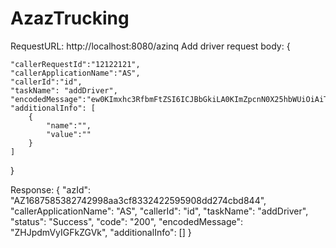 # AzazTrucking
RequestURL: http://localhost:8080/azinq
Add driver request body:
{
  
    "callerRequestId":"12122121",
    "callerApplicationName":"AS",
    "callerId":"id",
    "taskName": "addDriver",
    "encodedMessage":"ew0KImxhc3RfbmFtZSI6ICJBbGkiLA0KImZpcnN0X25hbWUiOiAiTXVzdGFmYSIsDQoiZW1haWwiOiAiTXVzdGFmYUB5YWhvby5jb20iLA0KInBob25lIjogIjA1NS0yNDQtNjU3NCIsDQoiYWRkcmVzcyI6ICJTb3V0aCBtYWluIFNUIg0KfQ",
    "additionalInfo": [
        {
            "name":"",
            "value":""
        }
    ]
}

Response:
{
    "azId": "AZ1687585382742998aa3cf8332422595908dd274cbd844",
    "callerApplicationName": "AS",
    "callerId": "id",
    "taskName": "addDriver",
    "status": "Success",
    "code": "200",
    "encodedMessage": "ZHJpdmVyIGFkZGVk",
    "additionalInfo": []
}


